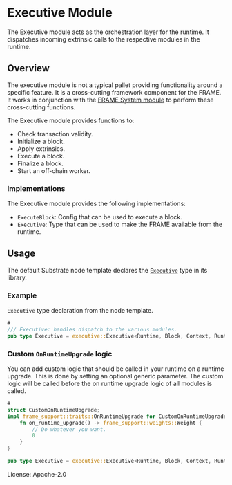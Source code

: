 # Executive Module

The Executive module acts as the orchestration layer for the runtime. It dispatches incoming
extrinsic calls to the respective modules in the runtime.

## Overview

The executive module is not a typical pallet providing functionality around a specific feature.
It is a cross-cutting framework component for the FRAME. It works in conjunction with the
[FRAME System module](https://docs.rs/frame-system/latest/frame_system/) to perform these cross-cutting functions.

The Executive module provides functions to:

- Check transaction validity.
- Initialize a block.
- Apply extrinsics.
- Execute a block.
- Finalize a block.
- Start an off-chain worker.

### Implementations

The Executive module provides the following implementations:

- `ExecuteBlock`: Config that can be used to execute a block.
- `Executive`: Type that can be used to make the FRAME available from the runtime.

## Usage

The default Substrate node template declares the [`Executive`](https://docs.rs/frame-executive/latest/frame_executive/struct.Executive.html) type in its library.

### Example

`Executive` type declaration from the node template.

```rust
#
/// Executive: handles dispatch to the various modules.
pub type Executive = executive::Executive<Runtime, Block, Context, Runtime, AllModules>;
```

### Custom `OnRuntimeUpgrade` logic

You can add custom logic that should be called in your runtime on a runtime upgrade. This is
done by setting an optional generic parameter. The custom logic will be called before
the on runtime upgrade logic of all modules is called.

```rust
#
struct CustomOnRuntimeUpgrade;
impl frame_support::traits::OnRuntimeUpgrade for CustomOnRuntimeUpgrade {
    fn on_runtime_upgrade() -> frame_support::weights::Weight {
        // Do whatever you want.
        0
    }
}

pub type Executive = executive::Executive<Runtime, Block, Context, Runtime, AllModules, CustomOnRuntimeUpgrade>;
```

License: Apache-2.0